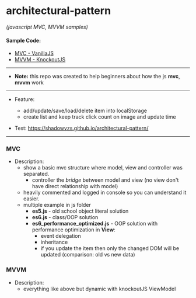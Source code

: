 # architectural-pattern
*(javascript MVC, MVVM samples)*

#### Sample Code:
* [MVC - VanillaJS](https://github.com/shadowvzs/architectural-pattern/tree/master/mvc)
* [MVVM - KnockoutJS](https://github.com/shadowvzs/architectural-pattern/tree/master/mvvm/knockoutJS)

-----------------------------------
* **Note:** this repo was created to help beginners about how the js **mvc**, **mvvm** work
-----------------------------------
* Feature:
    * add/update/save/load/delete item into localStorage
    * create list and keep track click count on image and update time
    
* Test: https://shadowvzs.github.io/architectural-pattern/
-----------------------------------

### MVC

* Description: 
    * show a basic mvc structure where model, view and controller was separated.
        * controller the *bridge* between model and view (no view don't have direct relationship with model)
    * heavily commented and logged in console so you can understand it easier.
    * multiple example in js folder
        * **es5.js** - old school object literal solution
        * **es6.js** - class/OOP solution
        * **es6_performance_optimized.js** - OOP solution with performance optimization in **View**:
            * event delegation
            * inheritance
            * if you update the item then only the changed DOM will be updated (comparison: old vs new data) 


### MVVM
* Description:
   * everything like above but dynamic with knockoutJS ViewModel
